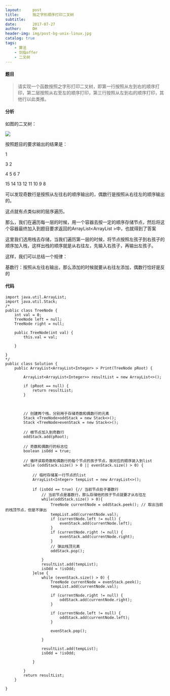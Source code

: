 ```yaml
---
layout:     post
title:      按之字形顺序打印二叉树
subtitle:   
date:       2017-07-27
author:     DH
header-img: img/post-bg-unix-linux.jpg 
catalog: true
tags:
    - 算法
    - 剑指offer
    - 二叉树
---
```

#### 题目

>请实现一个函数按照之字形打印二叉树，即第一行按照从左到右的顺序打印，第二层按照从右至左的顺序打印，第三行按照从左到右的顺序打印，其他行以此类推。


#### 分析

如图的二叉树：

![](https://ws4.sinaimg.cn/large/006tNc79gy1fhy954qyx7j30y40fn47z.jpg)

按照题目的要求输出的结果是：

1

3   2

4   5   6   7

15   14   13  12  11  10  9  8

可以发现奇数行是按照从左往右的顺序输出的，偶数行是按照从右往左的顺序输出的。

这点就有点类似树的层序遍历。

那么，我们在遍历每一层的时候，用一个容器去按一定的顺序存储节点，然后将这个容器最终加入到题目要求返回的ArrayList<ArrayList<Integer> >中，也就得到了答案

这里我们选用栈去存储，当我们遍历第一层的时候，将节点按照左孩子到右孩子的顺序加入栈，这样出栈的顺序就是从右往左，先输入右孩子，再输出左孩子。

这样，我们可以总结一个规律：

基数行：按照从左往右输出，那么添加的时候就要从右往左添加，偶数行恰好是反的

#### 代码

```
import java.util.ArrayList;
import java.util.Stack;
/*
public class TreeNode {
    int val = 0;
    TreeNode left = null;
    TreeNode right = null;

    public TreeNode(int val) {
        this.val = val;

    }

}
*/
public class Solution {
    public ArrayList<ArrayList<Integer> > Print(TreeNode pRoot) {
		
        ArrayList<ArrayList<Integer>> resultList = new ArrayList<>();
        
		if (pRoot == null) {
			return resultList;
		}
		
		
		
		// 创建两个栈，分别用于存储奇数和偶数行的元素
		Stack <TreeNode>oddStack = new Stack<>();
		Stack <TreeNode>evenStack = new Stack<>();
		
		// 根节点加入到奇数行
		oddStack.add(pRoot);
		
		// 奇数和偶数行的标志位
		boolean isOdd = true;
		
		// 循环读取奇数和偶数行的每个节点的孩子节点，按对应的顺序装入到list
		while (oddStack.size() > 0 || evenStack.size() > 0) {
			
			// 临时存储某一行节点的list
			ArrayList<Integer> tempList = new ArrayList<>();
			
			if (isOdd == true) {// 当前节点处于基数行
				// 当前节点是基数行，那么存储他的孩子节点就要才从右往左
				while(oddStack.size() > 0){
					TreeNode currentNode = oddStack.peek(); // 取出当前的栈顶节点，但是不弹出
					tempList.add(currentNode.val);
					if (currentNode.left != null) {
						evenStack.add(currentNode.left);
					}
					if (currentNode.right != null) {
						evenStack.add(currentNode.right);
					}
					// 弹出栈顶元素
					oddStack.pop();
					
				}
				resultList.add(tempList);
				isOdd = !isOdd;
			}else {
				while (evenStack.size() > 0) {
					TreeNode currentNode = evenStack.peek();
					tempList.add(currentNode.val);
					
					if (currentNode.right != null) {
						oddStack.add(currentNode.right);
					}
					
					if (currentNode.left != null) {
						oddStack.add(currentNode.left);
					}
					
					evenStack.pop();
					
				}
				
				resultList.add(tempList);
				isOdd = !isOdd;
				
			}
			
		}
		return resultList;
    }

}		

```

